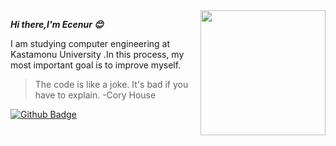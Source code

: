 <img align="right" src="https://media.giphy.com/media/du3J3cXyzhj75IOgvA/giphy.gif" width="200" height="200" />

***Hi there,I'm Ecenur :blush:***

I am studying computer engineering at Kastamonu University .In this process, my most important goal is to improve myself.

>The code is like a joke. It's bad if you have to explain.
-Cory House

[![Github Badge](https://img.shields.io/badge/-Github-000?style=quare&labelColor=000&logo=Github&logoColor=white&link=link)]([link](https://github.com/Ecenurl)) 







